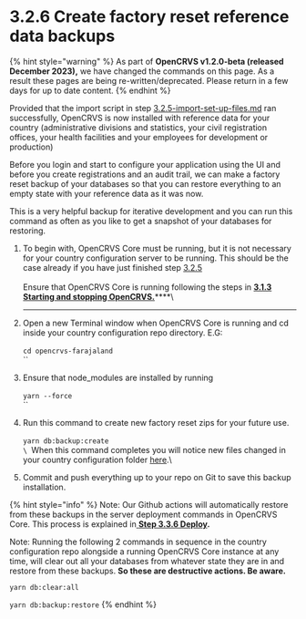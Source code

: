 # 3.2.6 Create factory reset reference data backups

{% hint style="warning" %}
As part of **OpenCRVS v1.2.0-beta (released December 2023),** we have changed the commands on this page.  As a result these pages are being re-written/deprecated.  Please return in a few days for up to date content. &#x20;
{% endhint %}

Provided that the import script in step [3.2.5-import-set-up-files.md](3.2.5-import-set-up-files.md "mention") ran successfully, OpenCRVS is now installed with reference data for your country (administrative divisions and statistics, your civil registration offices, your health facilities and your employees for development or production)

Before you login and start to configure your application using the UI and before you create registrations and an audit trail, we can make a factory reset backup of your databases so that you can restore everything to an empty state with your reference data as it was now.

This is a very helpful backup for iterative development and you can run this command as often as you like to get a snapshot of your databases for restoring.

1. To begin with, OpenCRVS Core must be running, but it is not necessary for your country configuration server to be running.  This should be the case already if you have just finished step [3.2.5](3.2.5-import-set-up-files.md)\
   \
   Ensure that OpenCRVS Core is running following the steps in [**3.1.3 Starting and stopping OpenCRVS.**](../3.1-set-up-a-development-environment/3.1.3-starting-and-stopping-opencrvs.md)****\
   ****
2. Open a new Terminal window when OpenCRVS Core is running and cd inside your country configuration repo directory.  E.G:\
   \
   `cd opencrvs-farajaland`\
   ``
3. Ensure that node\_modules are installed by running\
   \
   `yarn --force`\
   ``
4. Run this command  to create new factory reset zips for your future use. \
   \
   `yarn db:backup:create`\
   ``\
   ``When this command completes you will notice new files changed in your country configuration folder [here](https://github.com/opencrvs/opencrvs-farajaland/tree/master/backups).\

5. Commit and push everything up to your repo on Git to save this backup installation.&#x20;

{% hint style="info" %}
Note: Our Github actions will automatically restore from these backups in the server deployment commands in OpenCRVS Core. This process is explained in[ **Step 3.3.6 Deploy**](../3.3-set-up-a-server-hosted-environment/3.3.6-deploy-automated-and-manual.md)**.**

Note: Running the following 2 commands in sequence in the country configuration repo alongside a running OpenCRVS Core instance at any time, will clear out all your databases from whatever state they are in and restore from these backups.  **So these are destructive actions. Be aware.**

`yarn db:clear:all`

`yarn db:backup:restore`&#x20;
{% endhint %}
